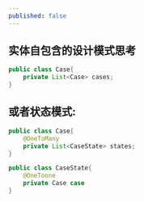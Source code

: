 ```yaml
---
published: false
---
```


## 实体自包含的设计模式思考

```java
public class Case{
	private List<Case> cases;
}
```
## 或者状态模式:

```java
public class Case{
	@OneToMany
	private List<CaseState> states;
}

public class CaseState{
	@OneToone
	private Case case
}
```